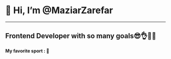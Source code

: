 # 👋 Hi, I’m @MaziarZarefar
------------------
## Frontend Developer with so many goals😎👌👨‍💻

**My favorite sport : 🏀** 


<!---
MaziarZarefar/MaziarZarefar is a ✨ special ✨ repository because its `README.md` (this file) appears on your GitHub profile.
You can click the Preview link to take a look at your changes.
--->
